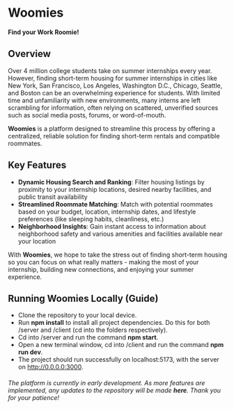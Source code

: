 # Woomies
**Find your Work Roomie!**

## Overview
Over 4 million college students take on summer internships every year. However, finding short-term housing for summer internships in cities like New York, San Francisco, Los Angeles, Washington D.C., Chicago, Seattle, and Boston can be an overwhelming experience for students. With limited time and unfamiliarity with new environments, many interns are left scrambling for information, often relying on scattered, unverified sources such as social media posts, forums, or word-of-mouth.

**Woomies** is a platform designed to streamline this process by offering a centralized, reliable solution for finding short-term rentals and compatible roommates.

## Key Features
- **Dynamic Housing Search and Ranking**: Filter housing listings by proximity to your internship locations, desired nearby facilities, and public transit availability
- **Streamlined Roommate Matching**: Match with potential roommates based on your budget, location, internship dates, and lifestyle preferences (like sleeping habits, cleanliness, etc.)
- **Neighborhood Insights**: Gain instant access to information about neighborhood safety and various amenities and facilities available near your location

With **Woomies**, we hope to take the stress out of finding short-term housing so you can focus on what really matters - making the most of your internship, building new connections, and enjoying your summer experience.

## Running Woomies Locally (Guide)
- Clone the repository to your local device.
- Run **npm install** to install all project dependencies. Do this for both /server and /client (cd into the folders respectively).
- Cd into /server and run the command **npm start**.
- Open a new terminal window, cd into /client and run the command **npm run dev**.
- The project should run successfully on localhost:5173, with the server on http://0.0.0.0:3000.

###### The platform is currently in early development. As more features are implemented, any updates to the repository will be made **here**. Thank you for your patience!


